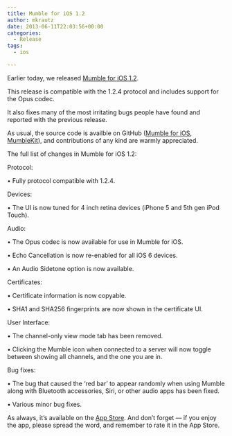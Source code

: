 ```yaml
---
title: Mumble for iOS 1.2
author: mkrautz
date: 2013-06-11T22:03:56+00:00
categories:
  - Release
tags:
  - ios

---
```

Earlier today, we released [Mumble for iOS 1.2][1].

This release is compatible with the 1.2.4 protocol and includes support for the Opus codec.

It also fixes many of the most irritating bugs people have found and reported with the previous release.

<!--more-->

As usual, the source code is availble on GitHub ([Mumble for iOS][2], [MumbleKit][3]), and contributions of any kind are warmly appreciated.

The full list of changes in Mumble for iOS 1.2:

Protocol:

• Fully protocol compatible with 1.2.4.

Devices:

• The UI is now tuned for 4 inch retina devices (iPhone 5 and 5th gen iPod Touch).

Audio:

• The Opus codec is now available for use in Mumble for iOS.

• Echo Cancellation is now re-enabled for all iOS 6 devices.

• An Audio Sidetone option is now available.

Certificates:

• Certificate information is now copyable.

• SHA1 and SHA256 fingerprints are now shown in the certificate UI.

User Interface:

• The channel-only view mode tab has been removed.

• Clicking the Mumble icon when connected to a server will now toggle between showing all channels, and the one you are in.

Bug fixes:

• The bug that caused the &#8216;red bar&#8217; to appear randomly when using Mumble along with Bluetooth accessories, Siri, or other audio apps has been fixed.

• Various minor bug fixes.

As always, it’s available on the [App Store][1]. And don’t forget — if you enjoy the app, please spread the word, and remember to rate it in the App Store.

 [1]: https://itunes.apple.com/us/app/mumble/id443472808?mt=8
 [2]: https://github.com/mumble-voip/mumble-iphoneos
 [3]: https://github.com/mumble-voip/mumblekit
